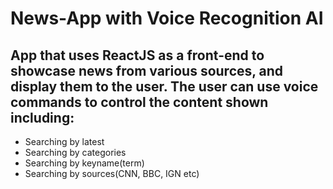 # News-App with Voice Recognition AI

## App that uses ReactJS as a front-end to showcase news from various sources, and display them to the user. The user can use voice commands to control the content shown including:

* Searching by latest
* Searching by categories
* Searching by keyname(term)
* Searching by sources(CNN, BBC, IGN etc)